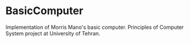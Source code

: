 # BasicComputer

Implementation of Morris Mano's basic computer.
Principles of Computer System project at University of Tehran.
